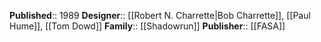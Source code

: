 **Published**:: 1989
**Designer**:: [[Robert N. Charrette|Bob Charrette]], [[Paul Hume]], [[Tom Dowd]]
**Family**:: [[Shadowrun]]
**Publisher**:: [[FASA]]


